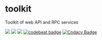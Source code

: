 # toolkit

Toolkit of web API and RPC services

![](https://img.shields.io/badge/language-golang-blue.svg)
![](https://img.shields.io/badge/license-MIT-000000.svg)
![](https://img.shields.io/github/tag/silentred/toolkit.svg)
[![codebeat badge](https://codebeat.co/badges/644e898b-f0cb-4a05-b701-cdfb790c37e5)](https://codebeat.co/projects/github-com-silentred-toolkit-master)
[![Codacy Badge](https://api.codacy.com/project/badge/Grade/ae66252a0e4b45719e08037088d07863)](https://www.codacy.com/app/silentred/toolkit?utm_source=github.com&amp;utm_medium=referral&amp;utm_content=silentred/toolkit&amp;utm_campaign=Badge_Grade)